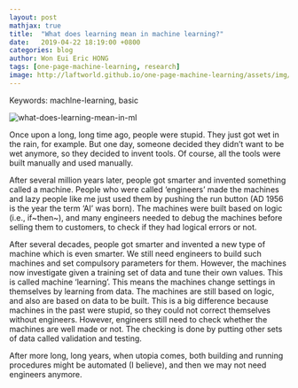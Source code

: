 ```yaml
---
layout: post
mathjax: true
title:  "What does learning mean in machine learning?"
date:   2019-04-22 18:19:00 +0800
categories: blog
author: Won Eui Eric HONG
tags: [one-page-machine-learning, research]
image: http://laftworld.github.io/one-page-machine-learning/assets/img/img_ml/what-does-learning-mean-in-ml.png
---
```

Keywords: machlne-learning, basic

![what-does-learning-mean-in-ml][fig1]

Once upon a long, long time ago, people were stupid. They just got wet in the rain, for example. But one day, someone decided they didn’t want to be wet anymore, so they decided to invent tools. Of course, all the tools were built manually and used manually.

After several million years later, people got smarter and invented something called a machine. People who were called ‘engineers’ made the machines and lazy people like me just used them by pushing the run button (AD 1956 is the year the term ‘AI’ was born). The machines were built based on logic (i.e., if~then~), and many engineers needed to debug the machines before selling them to customers, to check if they had logical errors or not.

After several decades, people got smarter and invented a new type of machine which is even smarter. We still need engineers to build such machines and set compulsory parameters for them. However, the machines now investigate given a training set of data and tune their own values. This is called machine ‘learning’. This means the machines change settings in themselves by learning from data. The machines are still based on logic, and also are based on data to be built. This is a big difference because machines in the past were stupid, so they could not correct themselves without engineers. However, engineers still need to check whether the machines are well made or not. The checking is done by putting other sets of data called validation and testing.

After more long, long years, when utopia comes, both building and running procedures might be automated (I believe), and then we may not need engineers anymore.



<!---`BibTeX` --->


<!---`Original paper` [Original paper][cite1] --->

[fig1]: /one-page-machine-learning/assets/img/img_ml/what-does-learning-mean-in-ml.png "What does learning mean in machine learning"
<!---[cite1]: https://arxiv.org/pdf/1503.02531.pdf --->

